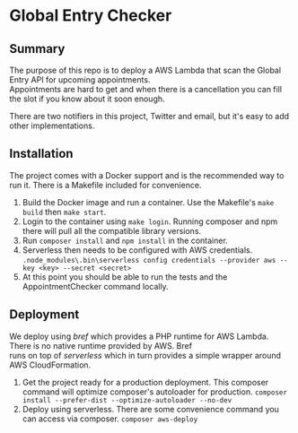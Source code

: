 # Global Entry Checker

## Summary

The purpose of this repo is to deploy a AWS Lambda that scan the Global Entry API for upcoming appointments.  
Appointments are hard to get and when there is a cancellation you can fill the slot if you know about it soon enough.

There are two notifiers in this project, Twitter and email, but it's easy to add other implementations.

## Installation

The project comes with a Docker support and is the recommended way to run it. There is a Makefile included for convenience.

1. Build the Docker image and run a container.  Use the Makefile's `make build` then `make start`.
2. Login to the container using `make login`. Running composer and npm there will pull all the compatible library versions.
3. Run `composer install` and `npm install` in the container.
4. Serverless then needs to be configured with AWS credentials.  
   `.node_modules\.bin\serverless config credentials --provider aws --key <key> --secret <secret>`
5. At this point you should be able to run the tests and the AppointmentChecker command locally.

## Deployment
We deploy using *bref* which provides a PHP runtime for AWS Lambda. There is no native runtime provided by AWS. Bref  
runs on top of *serverless* which in turn provides a simple wrapper around AWS CloudFormation. 

1. Get the project ready for a production deployment. This composer command will optimize composer's autoloader for production.
   `composer install --prefer-dist --optimize-autoloader --no-dev`
2. Deploy using serverless. There are some convenience command you can access via composer.
  `composer aws-deploy`
